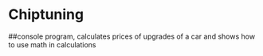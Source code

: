 # Chiptuning
##console program, calculates prices of upgrades of a car and shows how to use math in calculations
